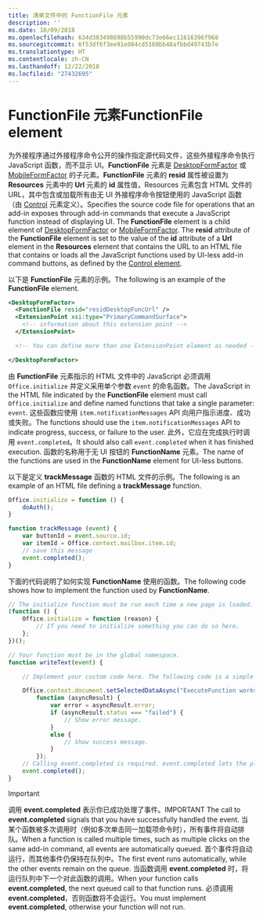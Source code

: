 ```yaml
---
title: 清单文件中的 FunctionFile 元素
description: ''
ms.date: 10/09/2018
ms.openlocfilehash: 634d383498698b55990dc73e66ec11616396f968
ms.sourcegitcommit: 6f53df6f3ee91e084cd5160bb48afbbd49743b7e
ms.translationtype: HT
ms.contentlocale: zh-CN
ms.lasthandoff: 12/22/2018
ms.locfileid: "27432695"
---
```

# <a name="functionfile-element"></a><span data-ttu-id="32fb5-102">FunctionFile 元素</span><span class="sxs-lookup"><span data-stu-id="32fb5-102">FunctionFile element</span></span>

<span data-ttu-id="32fb5-p101">为外接程序通过外接程序命令公开的操作指定源代码文件，这些外接程序命令执行 JavaScript 函数，而不显示 UI。**FunctionFile** 元素是 [DesktopFormFactor](desktopformfactor.md) 或 [MobileFormFactor](mobileformfactor.md) 的子元素。**FunctionFile** 元素的 **resid** 属性被设置为 **Resources** 元素中的 **Url** 元素的 **id** 属性值，Resources 元素包含 HTML 文件的 URL，其中包含或加载所有由无 UI 外接程序命令按钮使用的 JavaScript 函数（由 [Control](control.md) 元素定义）。</span><span class="sxs-lookup"><span data-stu-id="32fb5-p101">Specifies the source code file for operations that an add-in exposes through add-in commands that execute a JavaScript function instead of displaying UI. The  **FunctionFile** element is a child element of [DesktopFormFactor](desktopformfactor.md) or [MobileFormFactor](mobileformfactor.md). The **resid** attribute of the **FunctionFile** element is set to the value of the **id** attribute of a **Url** element in the **Resources** element that contains the URL to an HTML file that contains or loads all  the JavaScript functions used by UI-less add-in command buttons, as defined by the [Control element](control.md).</span></span>

<span data-ttu-id="32fb5-106">以下是 **FunctionFile** 元素的示例。</span><span class="sxs-lookup"><span data-stu-id="32fb5-106">The following is an example of the **FunctionFile** element.</span></span>

```XML
<DesktopFormFactor>
  <FunctionFile resid="residDesktopFuncUrl" />
  <ExtensionPoint xsi:type="PrimaryCommandSurface">
    <!-- information about this extension point -->
  </ExtensionPoint>

  <!-- You can define more than one ExtensionPoint element as needed -->

</DesktopFormFactor>
```

<span data-ttu-id="32fb5-107">由 **FunctionFile** 元素指示的 HTML 文件中的 JavaScript 必须调用 `Office.initialize` 并定义采用单个参数 `event` 的命名函数。</span><span class="sxs-lookup"><span data-stu-id="32fb5-107">The JavaScript in the HTML file indicated by the  **FunctionFile** element must call `Office.initialize` and define named functions that take a single parameter: `event`.</span></span> <span data-ttu-id="32fb5-108">这些函数应使用 `item.notificationMessages` API 向用户指示进度、成功或失败。</span><span class="sxs-lookup"><span data-stu-id="32fb5-108">The functions should use the `item.notificationMessages` API to indicate progress, success, or failure to the user.</span></span> <span data-ttu-id="32fb5-109">此外，它应在完成执行时调用 `event.completed`。</span><span class="sxs-lookup"><span data-stu-id="32fb5-109">It should also call `event.completed` when it has finished execution.</span></span> <span data-ttu-id="32fb5-110">函数的名称用于无 UI 按钮的 **FunctionName** 元素。</span><span class="sxs-lookup"><span data-stu-id="32fb5-110">The name of the functions are used in the **FunctionName** element for UI-less buttons.</span></span>

<span data-ttu-id="32fb5-111">以下是定义 **trackMessage** 函数的 HTML 文件的示例。</span><span class="sxs-lookup"><span data-stu-id="32fb5-111">The following is an example of an HTML file defining a **trackMessage** function.</span></span>

```js
Office.initialize = function () {
    doAuth();
}

function trackMessage (event) {
    var buttonId = event.source.id;    
    var itemId = Office.context.mailbox.item.id;
    // save this message
    event.completed();
}
```

<span data-ttu-id="32fb5-112">下面的代码说明了如何实现 **FunctionName** 使用的函数。</span><span class="sxs-lookup"><span data-stu-id="32fb5-112">The following code shows how to implement the function used by **FunctionName**.</span></span>

```js
// The initialize function must be run each time a new page is loaded.
(function () {
    Office.initialize = function (reason) {
        // If you need to initialize something you can do so here.
    };
})();

// Your function must be in the global namespace.
function writeText(event) {

    // Implement your custom code here. The following code is a simple example.

    Office.context.document.setSelectedDataAsync("ExecuteFunction works. Button ID=" + event.source.id,
        function (asyncResult) {
            var error = asyncResult.error;
            if (asyncResult.status === "failed") {
                // Show error message.
            }
            else {
                // Show success message.
            }
        });
    // Calling event.completed is required. event.completed lets the platform know that processing has completed.
    event.completed();
}
```

> [!IMPORTANT]
> <span data-ttu-id="32fb5-113">调用 **event.completed** 表示你已成功处理了事件。</span><span class="sxs-lookup"><span data-stu-id="32fb5-113">IMPORTANT  The call to **event.completed** signals that you have successfully handled the event.</span></span> <span data-ttu-id="32fb5-114">当某个函数被多次调用时（例如多次单击同一加载项命令时），所有事件将自动排队。</span><span class="sxs-lookup"><span data-stu-id="32fb5-114">When a function is called multiple times, such as multiple clicks on the same add-in command, all events are automatically queued.</span></span> <span data-ttu-id="32fb5-115">首个事件将自动运行，而其他事件仍保持在队列中。</span><span class="sxs-lookup"><span data-stu-id="32fb5-115">The first event runs automatically, while the other events remain on the queue.</span></span> <span data-ttu-id="32fb5-116">当函数调用 **event.completed** 时，将运行队列中下一个对此函数的调用。</span><span class="sxs-lookup"><span data-stu-id="32fb5-116">When your function calls **event.completed**, the next queued call to that function runs.</span></span> <span data-ttu-id="32fb5-117">必须调用 **event.completed**，否则函数将不会运行。</span><span class="sxs-lookup"><span data-stu-id="32fb5-117">You must implement **event.completed**, otherwise your function will not run.</span></span>